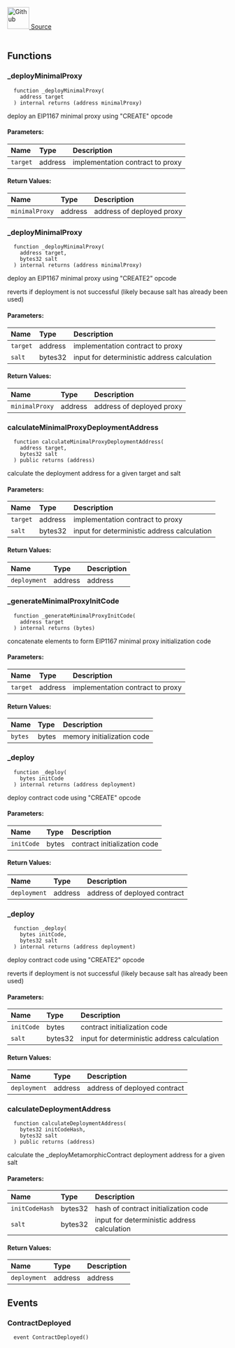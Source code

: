<a href="https://github.com/solace-fi/solace-core/blob/main/contracts/utils/Factory.sol"><img src="/img/github.svg" alt="Github" width="50px"/> Source</a><br/><br/>




## Functions
### _deployMinimalProxy
```solidity
  function _deployMinimalProxy(
    address target
  ) internal returns (address minimalProxy)
```
deploy an EIP1167 minimal proxy using "CREATE" opcode


#### Parameters:
| Name | Type | Description                                                          |
| :--- | :--- | :------------------------------------------------------------------- |
| `target` | address | implementation contract to proxy |

#### Return Values:
| Name                           | Type          | Description                                                                  |
| :----------------------------- | :------------ | :--------------------------------------------------------------------------- |
| `minimalProxy` | address | address of deployed proxy |

### _deployMinimalProxy
```solidity
  function _deployMinimalProxy(
    address target,
    bytes32 salt
  ) internal returns (address minimalProxy)
```
deploy an EIP1167 minimal proxy using "CREATE2" opcode

reverts if deployment is not successful (likely because salt has already been used)

#### Parameters:
| Name | Type | Description                                                          |
| :--- | :--- | :------------------------------------------------------------------- |
| `target` | address | implementation contract to proxy |
| `salt` | bytes32 | input for deterministic address calculation |

#### Return Values:
| Name                           | Type          | Description                                                                  |
| :----------------------------- | :------------ | :--------------------------------------------------------------------------- |
| `minimalProxy` | address | address of deployed proxy |

### calculateMinimalProxyDeploymentAddress
```solidity
  function calculateMinimalProxyDeploymentAddress(
    address target,
    bytes32 salt
  ) public returns (address)
```
calculate the deployment address for a given target and salt


#### Parameters:
| Name | Type | Description                                                          |
| :--- | :--- | :------------------------------------------------------------------- |
| `target` | address | implementation contract to proxy |
| `salt` | bytes32 | input for deterministic address calculation |

#### Return Values:
| Name                           | Type          | Description                                                                  |
| :----------------------------- | :------------ | :--------------------------------------------------------------------------- |
| `deployment` | address | address |

### _generateMinimalProxyInitCode
```solidity
  function _generateMinimalProxyInitCode(
    address target
  ) internal returns (bytes)
```
concatenate elements to form EIP1167 minimal proxy initialization code


#### Parameters:
| Name | Type | Description                                                          |
| :--- | :--- | :------------------------------------------------------------------- |
| `target` | address | implementation contract to proxy |

#### Return Values:
| Name                           | Type          | Description                                                                  |
| :----------------------------- | :------------ | :--------------------------------------------------------------------------- |
| `bytes` | bytes | memory initialization code |

### _deploy
```solidity
  function _deploy(
    bytes initCode
  ) internal returns (address deployment)
```
deploy contract code using "CREATE" opcode


#### Parameters:
| Name | Type | Description                                                          |
| :--- | :--- | :------------------------------------------------------------------- |
| `initCode` | bytes | contract initialization code |

#### Return Values:
| Name                           | Type          | Description                                                                  |
| :----------------------------- | :------------ | :--------------------------------------------------------------------------- |
| `deployment` | address | address of deployed contract |

### _deploy
```solidity
  function _deploy(
    bytes initCode,
    bytes32 salt
  ) internal returns (address deployment)
```
deploy contract code using "CREATE2" opcode

reverts if deployment is not successful (likely because salt has already been used)

#### Parameters:
| Name | Type | Description                                                          |
| :--- | :--- | :------------------------------------------------------------------- |
| `initCode` | bytes | contract initialization code |
| `salt` | bytes32 | input for deterministic address calculation |

#### Return Values:
| Name                           | Type          | Description                                                                  |
| :----------------------------- | :------------ | :--------------------------------------------------------------------------- |
| `deployment` | address | address of deployed contract |

### calculateDeploymentAddress
```solidity
  function calculateDeploymentAddress(
    bytes32 initCodeHash,
    bytes32 salt
  ) public returns (address)
```
calculate the _deployMetamorphicContract deployment address for a given salt


#### Parameters:
| Name | Type | Description                                                          |
| :--- | :--- | :------------------------------------------------------------------- |
| `initCodeHash` | bytes32 | hash of contract initialization code |
| `salt` | bytes32 | input for deterministic address calculation |

#### Return Values:
| Name                           | Type          | Description                                                                  |
| :----------------------------- | :------------ | :--------------------------------------------------------------------------- |
| `deployment` | address | address |

## Events
### ContractDeployed
```solidity
  event ContractDeployed()
```




